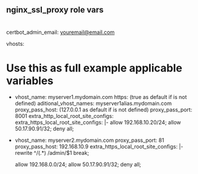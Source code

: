 #
## nginx_ssl_proxy role vars
#
certbot_admin_email: youremail@email.com

vhosts:
  # Use this as full example applicable variables
  - vhost_name: myserver1.mydomain.com
    https: (true  as default if is not defined)
    aditional_vhost_names: myserver1alias.mydomain.com
    proxy_pass_host: (127.0.0.1 as default if is not defined)
    proxy_pass_port: 8001
    extra_http_local_root_site_configs:
    extra_https_local_root_site_configs: |-
      allow 192.168.10.20/24;
      allow 50.17.90.91/32;
      deny all;

  - vhost_name: myserver2.mydomain.com
    proxy_pass_port: 81
    proxy_pass_host: 192.168.10.9
    extra_https_local_root_site_configs: |-
      rewrite ^/(.*) /admin/$1 break;
      
      allow 192.168.0.0/24;
      allow 50.17.90.91/32;
      deny all;
